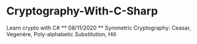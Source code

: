 # Cryptography-With-C-Sharp
Learn crypto with C#
** 08/11/2020 **
Symmetric Cryptography: Ceasar, Vegenère, Poly-alphabetic Substitution, Hill
